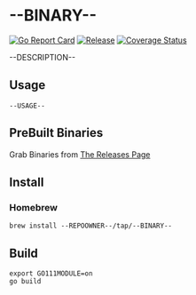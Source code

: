 # --BINARY--
[![Go Report Card](https://goreportcard.com/badge/github.com/--REPOOWNER--/--REPONAME--)](https://goreportcard.com/badge/github.com/--REPOOWNER--/--REPONAME--)
[![Release](https://img.shields.io/github/release/--REPOOWNER--/--REPONAME--.svg?style=flat-square)](https://github.com/--REPOOWNER--/--REPONAME--/releases/latest)
[![Coverage Status](https://coveralls.io/repos/github/--REPOOWNER--/--REPONAME--/badge.svg?branch=main)](https://coveralls.io/github/--REPOOWNER--/--REPONAME--?branch=main)

--DESCRIPTION--

## Usage
```/bin/bash
--USAGE--
```

## PreBuilt Binaries
Grab Binaries from [The Releases Page](https://github.com/--REPOOWNER--/--REPONAME--/releases)

## Install

### Homebrew

```/bin/bash
brew install --REPOOWNER--/tap/--BINARY--
```

## Build
```/bin/bash
export GO111MODULE=on
go build
```
